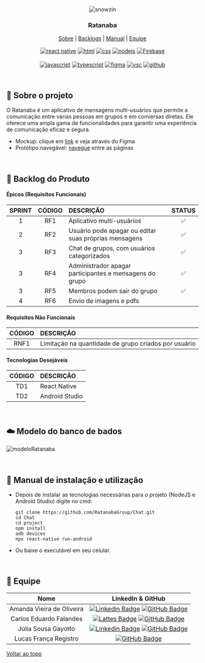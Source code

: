 <div align="center" id="menu">

![snowzin](https://github.com/RatanabaGroup/Chat/assets/100284976/890144fc-4283-4318-9fff-5218071096e9)

<h3> Ratanaba </h3>

<p>
    <a href="#sobre">Sobre</a> | <a href="#backlog">Backlogs</a> | <a href="#manuais">Manual</a> | <a href="#equipe">Equipe</a>
</p>

 <a href="https://pt-br.reactjs.org/" target="blank"><img align="center" src="https://img.shields.io/badge/React-20232A?style=for-the-badge&logo=react&logoColor=61DAFB" alt="react native"/></a> 
 <a href="https://developer.mozilla.org/pt-BR/docs/Web/HTML" target="blank"><img align="center" src="https://img.shields.io/badge/HTML5-E34F26?style=for-the-badge&logo=html5&logoColor=white" alt="html"/></a>
 <a href="https://developer.mozilla.org/pt-BR/docs/Web/CSS" target="blank"><img align="center" src="https://img.shields.io/badge/CSS3-1572B6?style=for-the-badge&logo=css3&logoColor=white" alt="css"/></a> 
 <a href="https://nodejs.org/en/about/" target="blank"><img align="center" src="https://img.shields.io/badge/Node.js-43853D?style=for-the-badge&logo=node.js&logoColor=white" alt="nodejs"/></a>
 <a href="https://firebase.google.com/?hl=pt" target="blank"><img align="center" src="https://img.shields.io/badge/Firebase-F7DF1E?style=for-the-badge&logo=firebase&logoColor=orange" alt="Firebase"/></a> <br><br>
 <a href="https://developer.mozilla.org/pt-BR/docs/Web/JavaScript" target="blank"><img align="center" src="https://img.shields.io/badge/JavaScript-F7DF1E?style=for-the-badge&logo=javascript&logoColor=black" alt="javascript"/></a> 
 <a href="https://www.typescriptlang.org/" target="blank"><img align="center" src="https://img.shields.io/badge/TypeScript-007ACC?style=for-the-badge&logo=typescript&logoColor=white" alt="typescript"/></a> 
 <a href="http://www.figma.com" target="blank"><img align="center" src="https://img.shields.io/badge/Figma-F24E1E?style=for-the-badge&logo=figma&logoColor=white" alt="figma"/></a> 
 <a href="https://code.visualstudio.com/" target="blank"><img align="center" src="https://img.shields.io/badge/Visual_Studio_Code-0078D4?style=for-the-badge&logo=visual%20studio%20code&logoColor=white" alt="vsc"/></a> 
 <a href="https://github.com/" target="blank"><img align="center" src="https://img.shields.io/badge/GitHub-100000?style=for-the-badge&logo=github&logoColor=white" alt="github"/></a> 

</div> 

<br>

<span id="sobre">

## :pencil: Sobre o projeto

 O Ratanaba é um aplicativo de mensagens multi-usuários que permite a comunicação entre várias pessoas em grupos e em conversas diretas. 
 Ele oferece uma ampla gama de funcionalidades para garantir uma experiência de comunicação eficaz e segura.

 - Mockup: clique em [link](https://www.figma.com/file/Z8cq5p8fAsvwqpAnGYiIhp/%F0%9F%90%B6-Ratanaba-%F0%9F%A6%B4?type=design&node-id=0%3A1&mode=design&t=abjt9pcSr3BCzQ38-1) e veja através do Figma
 - Protótipo navegável: [navegue](https://www.figma.com/proto/Z8cq5p8fAsvwqpAnGYiIhp/%F0%9F%90%B6-Ratanaba-%F0%9F%A6%B4?type=design&node-id=1-138&t=abjt9pcSr3BCzQ38-0&scaling=min-zoom&page-id=0%3A1&starting-point-node-id=1%3A138) entre as páginas

<br>

<span id="backlog">  

## :pushpin: Backlog do Produto  

 #### Épicos (Requisitos Funcionais) 

| SPRINT | CÓDIGO | DESCRIÇÃO                                                           | STATUS |
| :----: | :----: | :------------------------------------------------------------------ | :----: |
|   1    |  RF1   | Aplicativo multi-usuários                                           |   ✅   |
|   2    |  RF2   | Usuário pode apagar ou editar suas próprias mensagens               |   ✅   |
|   3    |  RF3   | Chat de grupos, com usuários categorizados                          |   ✅   |
|   3    |  RF4   | Administrador apagar participantes e mensagens do grupo             |   ✅   |
|   3    |  RF5   | Membros podem sair do grupo                                         |   ✅   |
|   4    |  RF6   | Envio de imagens e pdfs                                             |        |

#### Requisitos Não Funcionais  

| CÓDIGO | DESCRIÇÃO                                            |
| :----: | :--------------------------------------------------- |
|  RNF1  | Limitação na quantidade de grupo criados por usuário |

#### Tecnologias Desejáveis  

| CÓDIGO | DESCRIÇÃO      |
| :----: | :------------- |
|  TD1   | React Native   |
|  TD2   | Android Studio |

<br>

<span id="modelo">

 ## :cloud: Modelo do banco de bados

![modeloRatanaba](https://github.com/RatanabaGroup/Chat/assets/100284976/1faec5cc-2480-461e-b367-a08959b2ff13)

 <br>

 <span id="manuais">

 ## :scroll: Manual de instalação e utilização

* Depois de instalar as tecnologias necessárias para o projeto (NodeJS e Android Studio) digite no cmd:

  ```
  git clone https://github.com/RatanabaGroup/Chat.git
  cd Chat
  cd project
  npm install
  adb devices
  npx react-native run-android
  ```

* Ou baixe o executável em seu celular.

 <br>

<span id="equipe"> 

## :busts_in_silhouette: Equipe

|           Nome            |                      LinkedIn & GitHub                       |
| :-----------------------: | :----------------------------------------------------------: |
| Amanda Vieira de Oliveira | [![Linkedin Badge](https://img.shields.io/badge/Linkedin-blue?style=flat-square&logo=Linkedin&logoColor=white)](https://www.linkedin.com/in/amanda-vo/) [![GitHub Badge](https://img.shields.io/badge/GitHub-111217?style=flat-square&logo=github&logoColor=white)](https://github.com/amandavo) |
|  Carlos Eduardo Falandes  | [![Lattes Badge](https://img.shields.io/badge/-Lattes-orange?style=flat-square&logo=GitBook&logoColor=white&link=http://lattes.cnpq.br/2433599000300626)](http://lattes.cnpq.br/3579183651868833) [![GitHub Badge](https://img.shields.io/badge/GitHub-111217?style=flat-square&logo=github&logoColor=white)](https://github.com/Desduh) |
|    Júlia Sousa Gayotto    | [![Linkedin Badge](https://img.shields.io/badge/Linkedin-blue?style=flat-square&logo=Linkedin&logoColor=white)](https://www.linkedin.com/in/júlia-gayotto/) [![GitHub Badge](https://img.shields.io/badge/GitHub-111217?style=flat-square&logo=github&logoColor=white)](https://github.com/JuliaGayotto) |
|   Lucas França Registro   | [![GitHub Badge](https://img.shields.io/badge/GitHub-111217?style=flat-square&logo=github&logoColor=white)](https://github.com/LucasFrancaRegistro) |

<a href="#menu">Voltar ao topo</a>
